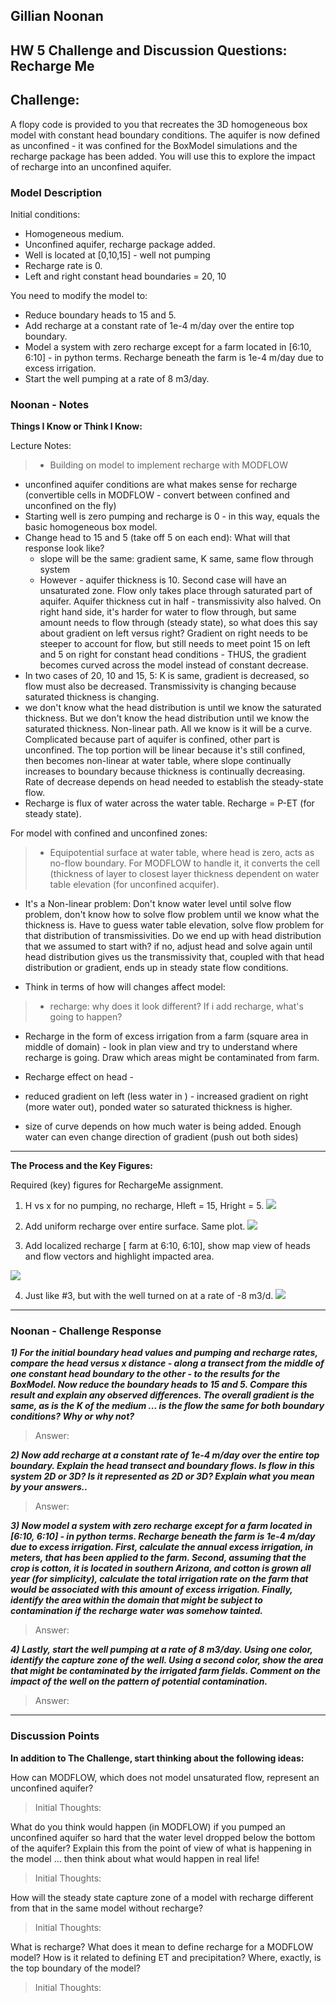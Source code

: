 ## Gillian Noonan
## HW 5 Challenge and Discussion Questions: Recharge Me


## **Challenge:**
A flopy code is provided to you that recreates the 3D homogeneous box model with constant head boundary conditions.  The aquifer is now defined as unconfined - it was confined for the BoxModel simulations and the recharge package has been added.  You will use this to explore the impact of recharge into an unconfined aquifer.  

### Model Description
Initial conditions:
- Homogeneous medium.  
- Unconfined aquifer, recharge package added.
- Well is located at [0,10,15] - well not pumping
- Recharge rate is 0.
- Left and right constant head boundaries = 20, 10

You need to modify the model to:
  - Reduce boundary heads to 15 and 5.  
  - Add recharge at a constant rate of 1e-4 m/day over the entire top boundary.  
  - Model a system with zero recharge except for a farm located in [6:10, 6:10] - in python terms.  Recharge beneath the farm is 1e-4 m/day due to excess irrigation.  
  - Start the well pumping at a rate of 8 m3/day.  

### Noonan - Notes

 **Things I Know or Think I Know:**

 Lecture Notes:
>  - Building on model to implement recharge with MODFLOW
  - unconfined aquifer conditions are what makes sense for recharge (convertible cells in MODFLOW - convert between confined and unconfined on the fly)
  - Starting well is zero pumping and recharge is 0 - in this way, equals the basic homogeneous box model.
  - Change head to 15 and 5 (take off 5 on each end):  What will that response look like?
    - slope will be the same: gradient same, K same, same flow through system
    - However - aquifer thickness is 10.  Second case will have an unsaturated zone.  Flow only takes place through saturated part of aquifer.  Aquifer thickness cut in half - transmissivity also halved.  On right hand side, it's harder for water to flow through, but same amount needs to flow through (steady state), so what does this say about gradient on left versus right?   Gradient on right needs to be steeper to account for flow, but still needs to meet point 15 on left and 5 on right for constant head conditions - THUS, the gradient becomes curved across the model instead of constant decrease.
  - In two cases of 20, 10 and 15, 5: K is same, gradient is decreased, so flow must also be decreased.  Transmissivity is changing because saturated thickness is changing.
  - we don't know what the head distribution is until we know the saturated thickness.   But we don't know the head distribution until we know the saturated thickness.   Non-linear path.  All we know is it will be a curve.  Complicated because part of aquifer is confined, other part is unconfined.   The top portion will be linear because it's still confined, then becomes non-linear at water table, where slope continually increases to boundary because thickness is continually decreasing.   Rate of decrease depends on head needed to establish the steady-state flow.
  - Recharge is flux of water across the water table.  Recharge = P-ET (for steady state).  

  For model with confined and unconfined zones:
  >- Equipotential surface at water table, where head is zero, acts as no-flow boundary.  For MODFLOW to handle it, it converts the cell (thickness of layer to closest layer thickness dependent on water table elevation (for unconfined acquifer).   
  -  It's a Non-linear problem: Don't know water level until solve flow problem, don't know how to solve flow problem until we know what the thickness is.  Have to guess water table elevation, solve flow problem for that distribution of transmissivities.   Do we end up with head distribution that we assumed to start with?  if no, adjust head and solve again until head distribution gives us the transmissivity that, coupled with that head distribution or gradient, ends up in steady state flow conditions.

- Think in terms of how will changes affect model:
>  - recharge: why does it look different?  If i add recharge, what's going to happen?

- Recharge in the form of excess irrigation from a farm (square area in middle of domain) - look in plan view and try to understand where recharge is going.  Draw which areas might be contaminated from farm.

-  Recharge effect on head -
  - reduced gradient on left (less water in ) -  increased gradient on right (more water out), ponded water so saturated thickness is higher.  
  - size of curve depends on how much water is being added. Enough water can even change direction of gradient (push out both sides)

-----------------------------------
**The Process and the Key Figures:**

Required (key) figures for RechargeMe assignment.

1. H vs x for no pumping, no recharge, Hleft = 15, Hright = 5.
![](assets/Noonan_HW5_draft_answers-d130976d.png)

2. Add uniform recharge over entire surface.  Same plot.
![](assets/Noonan_HW5_draft_answers-3dfd15c8.png)

3. Add localized recharge [ farm at 6:10, 6:10], show map view of heads and flow vectors and highlight impacted area.

![](assets/Noonan_HW5_draft_answers-93dabdd5.png)

4. Just like #3, but with the well turned on at a rate of -8 m3/d.
![](assets/Noonan_HW5_draft_answers-7b729318.png)



-------------------------------------

### Noonan - Challenge Response

***1) For the initial boundary head values and pumping and recharge rates, compare the head versus x distance - along a transect from the middle of one constant head boundary to the other - to the results for the BoxModel.  Now reduce the boundary heads to 15 and 5.  Compare this result and explain any observed differences.  The overall gradient is the same, as is the K of the medium ... is the flow the same for both boundary conditions?  Why or why not?***
> Answer:      


***2) Now add recharge at a constant rate of 1e-4 m/day over the entire top boundary.  Explain the head transect and boundary flows.  Is flow in this system 2D or 3D?  Is it represented as 2D or 3D?  Explain what you mean by your answers..***
> Answer:   


***3) Now model a system with zero recharge except for a farm located in [6:10, 6:10] - in python terms.  Recharge beneath the farm is 1e-4 m/day due to excess irrigation.  First, calculate the annual excess irrigation, in meters, that has been applied to the farm.  Second, assuming that the crop is cotton, it is located in southern Arizona, and cotton is grown all year (for simplicity), calculate the total irrigation rate on the farm that would be associated with this amount of excess irrigation.  Finally, identify the area within the domain that might be subject to contamination if the recharge water was somehow tainted.***
> Answer:  


***4) Lastly, start the well pumping at a rate of 8 m3/day.  Using one color, identify the capture zone of the well.  Using a second color, show the area that might be contaminated by the irrigated farm fields.  Comment on the impact of the well on the pattern of potential contamination.***
> Answer:


--------------------------------------

### Discussion Points
**In addition to The Challenge, start thinking about the following ideas:**

How can MODFLOW, which does not model unsaturated flow, represent an unconfined aquifer?
> Initial Thoughts:

What do you think would happen (in MODFLOW) if you pumped an unconfined aquifer so hard that the water level dropped below the bottom of the aquifer?  Explain this from the point of view of what is happening in the model ... then think about what would happen in real life!
> Initial Thoughts:

How will the steady state capture zone of a model with recharge different from that in the same model without recharge?
> Initial Thoughts:

What is recharge?  What does it mean to define recharge for a MODFLOW model?  How is it related to defining ET and precipitation?  Where, exactly, is the top boundary of the model?
> Initial Thoughts:
